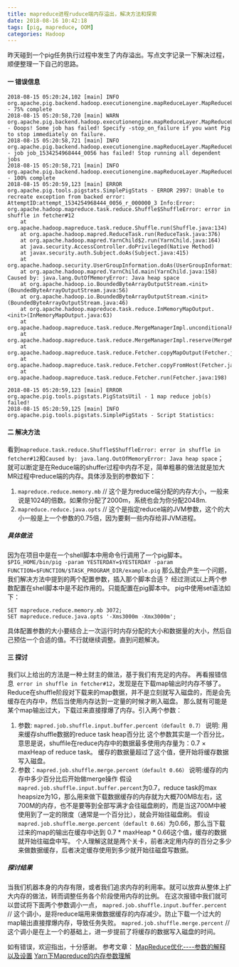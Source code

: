 ```yaml
---
title: mapreduce进程ruduce端内存溢出，解决方法和探索
date: 2018-08-16 10:42:18
tags: [pig, mapreduce, OOM]
categories: Hadoop
---
```

昨天碰到一个pig任务执行过程中发生了内存溢出。写点文字记录一下解决过程，顺便整理一下自己的思路。
<!--more-->
#### 一 错误信息
```
2018-08-15 05:20:24,102 [main] INFO  org.apache.pig.backend.hadoop.executionengine.mapReduceLayer.MapReduceLauncher - 75% complete
2018-08-15 05:20:58,720 [main] WARN  org.apache.pig.backend.hadoop.executionengine.mapReduceLayer.MapReduceLauncher - Ooops! Some job has failed! Specify -stop_on_failure if you want Pig to stop immediately on failure.
2018-08-15 05:20:58,721 [main] INFO  org.apache.pig.backend.hadoop.executionengine.mapReduceLayer.MapReduceLauncher - job job_1534254968444_0056 has failed! Stop running all dependent jobs
2018-08-15 05:20:58,721 [main] INFO  org.apache.pig.backend.hadoop.executionengine.mapReduceLayer.MapReduceLauncher - 100% complete
2018-08-15 05:20:59,123 [main] ERROR org.apache.pig.tools.pigstats.SimplePigStats - ERROR 2997: Unable to recreate exception from backed error: AttemptID:attempt_1534254968444_0056_r_000000_3 Info:Error: org.apache.hadoop.mapreduce.task.reduce.Shuffle$ShuffleError: error in shuffle in fetcher#12
	at org.apache.hadoop.mapreduce.task.reduce.Shuffle.run(Shuffle.java:134)
	at org.apache.hadoop.mapred.ReduceTask.run(ReduceTask.java:376)
	at org.apache.hadoop.mapred.YarnChild$2.run(YarnChild.java:164)
	at java.security.AccessController.doPrivileged(Native Method)
	at javax.security.auth.Subject.doAs(Subject.java:415)
	at org.apache.hadoop.security.UserGroupInformation.doAs(UserGroupInformation.java:1917)
	at org.apache.hadoop.mapred.YarnChild.main(YarnChild.java:158)
Caused by: java.lang.OutOfMemoryError: Java heap space
	at org.apache.hadoop.io.BoundedByteArrayOutputStream.<init>(BoundedByteArrayOutputStream.java:56)
	at org.apache.hadoop.io.BoundedByteArrayOutputStream.<init>(BoundedByteArrayOutputStream.java:46)
	at org.apache.hadoop.mapreduce.task.reduce.InMemoryMapOutput.<init>(InMemoryMapOutput.java:63)
	at org.apache.hadoop.mapreduce.task.reduce.MergeManagerImpl.unconditionalReserve(MergeManagerImpl.java:309)
	at org.apache.hadoop.mapreduce.task.reduce.MergeManagerImpl.reserve(MergeManagerImpl.java:299)
	at org.apache.hadoop.mapreduce.task.reduce.Fetcher.copyMapOutput(Fetcher.java:539)
	at org.apache.hadoop.mapreduce.task.reduce.Fetcher.copyFromHost(Fetcher.java:348)
	at org.apache.hadoop.mapreduce.task.reduce.Fetcher.run(Fetcher.java:198)

2018-08-15 05:20:59,123 [main] ERROR org.apache.pig.tools.pigstats.PigStatsUtil - 1 map reduce job(s) failed!
2018-08-15 05:20:59,125 [main] INFO  org.apache.pig.tools.pigstats.SimplePigStats - Script Statistics: 
```

#### 二 解决方法
看到`mapreduce.task.reduce.Shuffle$ShuffleError: error in shuffle in fetcher#12`和`Caused by: java.lang.OutOfMemoryError: Java heap space`；
就可以断定是在Reduce端的shuffer过程中内存不足，简单粗暴的做法就是加大MR过程中reduce端的内存。具体涉及到的参数如下：
1. `mapreduce.reduce.memory.mb` // 这个是为reduce端分配的内存大小，一般来说是1024的倍数。如果你分配了2000m，系统也会为你分配2048m.
2. `mapreduce.reduce.java.opts` // 这个是指定reduce端的JVM参数，这个的大小一般是上一个参数的0.75倍，因为要剩一些内存给非JVM进程。
##### 具体做法
因为在项目中是在一个shell脚本中用命令行调用了一个pig脚本。
`$PIG_HOME/bin/pig -param YESTERDAY=$YESTERDAY -param FUNCTION=$FUNCTION/$TASK_PROGRAM_DIR/example.pig`
那么就会产生一个问题，我们解决方法中提到的两个配置参数，插入那个脚本合适？
经过测试以上两个参数配置在shell脚本中是不起作用的。只能配置在pig脚本中。
pig中使用set语法如下：
```
SET mapreduce.reduce.memory.mb 3072;
SET mapreduce.reduce.java.opts '-Xms3000m -Xmx3000m';
```
具体配置参数的大小要结合上一次运行时内存分配的大小和数据量的大小，然后自己预估一个合适的值。不行就继续调整。直到问题解决。

#### 三 探讨
我们以上给出的方法是一种土财主的做法，基于我们有充足的内存。
再看报错信息` error in shuffle in fetcher#12`，发现是在下载map输出时内存不够了。
Reduce在shuffle阶段对下载来的map数据，并不是立刻就写入磁盘的，而是会先缓存在内存中，然后当使用内存达到一定量的时候才刷入磁盘。
那么就有可能是某个map输出过大，下载过来直接撑爆了内存。引入两个参数：
1. 参数: `mapred.job.shuffle.input.buffer.percent（default 0.7）`
说明: 用来缓存shuffle数据的reduce task heap百分比
这个参数其实是一个百分比，意思是说，shuffile在reduce内存中的数据最多使用内存量为：0.7 × maxHeap of reduce task。
缓存的数据量超过了这个值，便开始将缓存数据写入磁盘。
2. 参数：`mapred.job.shuffle.merge.percent（default 0.66）`
说明:缓存的内存中多少百分比后开始做merge操作
假设`mapred.job.shuffle.input.buffer.percent`为0.7，reduce task的max heapsize为1G，那么用来做下载数据缓存的内存就为大概700MB左右，这700M的内存，也不是要等到全部写满才会往磁盘刷的，而是当这700M中被使用到了一定的限度（通常是一个百分比），就会开始往磁盘刷。
假设`mapred.job.shuffle.merge.percent（default 0.66）`为0.66，那么当下载过来的map的输出在缓存中达到 0.7 * maxHeap * 0.66这个值，缓存的数据就开始往磁盘中写。
个人理解这就是两个关卡，前者决定用内存的百分之多少来做数据缓存，后者决定缓存使用到多少就开始往磁盘写数据。

##### 探讨结果
当我们机器本身的内存有限，或者我们追求内存的利用率。就可以放弃从整体上扩大内存的做法，转而调整任务各个阶段使用内存的比例。
在这次报错中我们就可以尝试将下面两个参数调小一点，
`mapred.job.shuffle.input.buffer.percent` // 这个调小，是将reduce端用来做数据缓存的内存减少。防止下载一个过大的map输出直接撑爆内存，导致任务失败。
`mapred.job.shuffle.merge.percent` // 这个调小是在上一个的基础上，进一步提前了将缓存的数据写入磁盘的时间。

如有错误，欢迎指出，十分感谢。
参考文章：
[MapReduce优化----参数的解释以及设置](https://blog.csdn.net/ruidongliu/article/details/11689459)
[Yarn下Mapreduce的内存参数理解](https://segmentfault.com/a/1190000003777237)